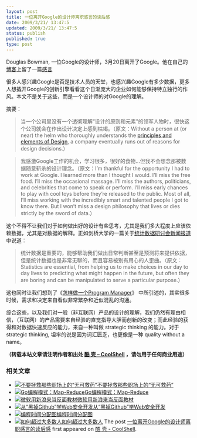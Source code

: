 ```yaml
---
layout: post
title: 一位离开Google的设计师离职感言的读后感
date: 2009/3/21/ 13:47:5
updated: 2009/3/21/ 13:47:5
status: publish
published: true
type: post
---
```


Douglas Bowman, 一位Google的设计师，3月20日离开了Google。他在自己的[博客](http://stopdesign.com/)上留了一篇[感言](http://stopdesign.com/archive/2006/05/27/going-to-google.html)


很多人感兴趣Google是否是技术人员的天堂，也感兴趣Google有多少数据，更多人想撬开Google的创新引擎看看这个日渐庞大的企业如何能够保持特立独行的作风。本文不是关于这些，而是一个设计师的对Google的理解。


摘要：



> 当一个公司里没有一个透彻理解“设计的原则和元素”的领军人物时，很快这个公司就会在作出设计决定上感到枯竭。（原文：Without a person at (or near) the helm who thoroughly understands the [principles and elements of Design](http://en.wikipedia.org/wiki/Design_principles_and_elements), a company eventually runs out of reasons for design decisions.）
> 
> 



> 我感激Google工作的机会，学习很多，很好的食物…但我不会想念那被数据随意斩杀的设计理念。（原文：I’m thankful for the opportunity I had to work at Google. I learned more than I thought I would. I’ll miss the free food. I’ll miss the occasional massage. I’ll miss the authors, politicians, and celebrities that come to speak or perform. I’ll miss early chances to play with cool toys before they’re released to the public. Most of all, I’ll miss working with the incredibly smart and talented people I got to know there. But I won’t miss a design philosophy that lives or dies strictly by the sword of data.）
> 
> 



这个不得不让我们对于如何做出好的设计有些思考，尤其是我们多大程度上应该依赖数据，尤其是对数据的解释。正如剑桥大学的一篇关于[统计数据研讨会新闻报道](http://www.admin.cam.ac.uk/news/dp/2009031701)中说道：



> 统计数据是重要的，能够帮助我们做出日常判断甚至是预测将来提供依据，但是统计数据也是非常无聊的，而且容易被别有用心的人歪曲。（原文：Statistics are essential, from helping us to make choices in our day to day lives to predicting what might happen in the future, but often they are boring and can be manipulated to serve a particular purpose.）
> 
> 


这也同时让我们想到了《[怎样做一个Program Manager](https://coolshell.cn/articles/76.html)》 中所引述的，其实很多时候，需求和决定来自看似非常繁杂和近似混乱的沟通。


综合这些，以及我们对一般（非互联网）产品的设计的理解，我们仍然有理由相信，（互联网）的产品需要来自经验的直觉指导大胆而创新的改变；而此经验的获得和对数据快速反应的能力，来自一种叫做 strategic thinking 的能力。对于strategic thinking, 坦率的说是因为词汇匮乏，也更像是一种 quality without a name。



**（转载本站文章请注明作者和出处 [酷 壳 – CoolShell](https://coolshell.cn/) ，请勿用于任何商业用途）**



### 相关文章

* [![不要拯救那些职场上的“无可救药”](https://coolshell.cn/wp-content/plugins/wordpress-23-related-posts-plugin/static/thumbs/21.jpg)](https://coolshell.cn/articles/753.html)[不要拯救那些职场上的“无可救药”](https://coolshell.cn/articles/753.html)
* [![Go编程模式：Map-Reduce](https://coolshell.cn/wp-content/uploads/2020/12/go.map_.reduce-150x150.png)](https://coolshell.cn/articles/21164.html)[Go编程模式：Map-Reduce](https://coolshell.cn/articles/21164.html)
* [![微软用新浪来当反面教材](https://coolshell.cn/wp-content/uploads/2011/03/affc-image1-150x150.png)](https://coolshell.cn/articles/3872.html)[微软用新浪来当反面教材](https://coolshell.cn/articles/3872.html)
* [![从“黑掉Github”学Web安全开发](https://coolshell.cn/wp-content/uploads/2014/02/Github-Security-150x150.png)](https://coolshell.cn/articles/11021.html)[从“黑掉Github”学Web安全开发](https://coolshell.cn/articles/11021.html)
* [![编程时间分配图](https://coolshell.cn/wp-content/uploads/2010/09/Time-Allocation-while-Programming-150x150.png)](https://coolshell.cn/articles/2990.html)[编程时间分配图](https://coolshell.cn/articles/2990.html)
* [![如何超过大多数人](https://coolshell.cn/wp-content/uploads/2019/06/competition-360x200-1-150x150.png)](https://coolshell.cn/articles/19464.html)[如何超过大多数人](https://coolshell.cn/articles/19464.html)
The post [一位离开Google的设计师离职感言的读后感](https://coolshell.cn/articles/208.html) first appeared on [酷 壳 - CoolShell](https://coolshell.cn).